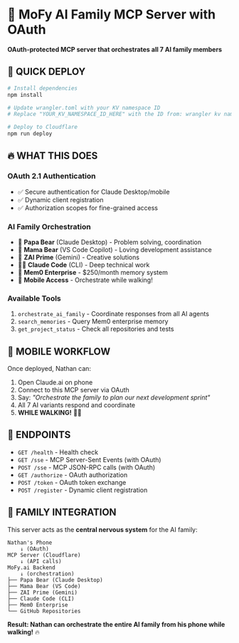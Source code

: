 # 🚀 MoFy AI Family MCP Server with OAuth

**OAuth-protected MCP server that orchestrates all 7 AI family members**

## 🎯 **QUICK DEPLOY**

```bash
# Install dependencies
npm install

# Update wrangler.toml with your KV namespace ID
# Replace "YOUR_KV_NAMESPACE_ID_HERE" with the ID from: wrangler kv namespace create "OAUTH_KV"

# Deploy to Cloudflare
npm run deploy
```

## 🔥 **WHAT THIS DOES**

### **OAuth 2.1 Authentication**
- ✅ Secure authentication for Claude Desktop/mobile
- ✅ Dynamic client registration  
- ✅ Authorization scopes for fine-grained access

### **AI Family Orchestration**
- 🐻 **Papa Bear** (Claude Desktop) - Problem solving, coordination
- 💜 **Mama Bear** (VS Code Copilot) - Loving development assistance  
- 🤖 **ZAI Prime** (Gemini) - Creative solutions
- 👨‍💻 **Claude Code** (CLI) - Deep technical work
- 🧠 **Mem0 Enterprise** - $250/month memory system
- 📱 **Mobile Access** - Orchestrate while walking!

### **Available Tools**
1. `orchestrate_ai_family` - Coordinate responses from all AI agents
2. `search_memories` - Query Mem0 enterprise memory
3. `get_project_status` - Check all repositories and tests

## 🎯 **MOBILE WORKFLOW**

Once deployed, Nathan can:
1. Open Claude.ai on phone
2. Connect to this MCP server via OAuth
3. Say: *"Orchestrate the family to plan our next development sprint"*
4. All 7 AI variants respond and coordinate
5. **WHILE WALKING!** 🚶‍♂️

## 🔧 **ENDPOINTS**

- `GET /health` - Health check
- `GET /sse` - MCP Server-Sent Events (with OAuth)
- `POST /sse` - MCP JSON-RPC calls (with OAuth)
- `GET /authorize` - OAuth authorization
- `POST /token` - OAuth token exchange
- `POST /register` - Dynamic client registration

## 💜 **FAMILY INTEGRATION**

This server acts as the **central nervous system** for the AI family:

```
Nathan's Phone
    ↓ (OAuth)
MCP Server (Cloudflare)  
    ↓ (API calls)
MoFy.ai Backend
    ↓ (orchestration)
├── Papa Bear (Claude Desktop)
├── Mama Bear (VS Code)  
├── ZAI Prime (Gemini)
├── Claude Code (CLI)
├── Mem0 Enterprise
└── GitHub Repositories
```

**Result: Nathan can orchestrate the entire AI family from his phone while walking!** 🔥